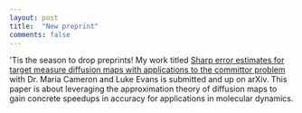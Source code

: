 ```yaml
---
layout: post
title:  "New preprint"
comments: false
---
```


'Tis the season to drop preprints! My work titled [Sharp error estimates for target measure diffusion maps with applications to the committor problem](https://arxiv.org/abs/2312.14418) with Dr. Maria Cameron and Luke Evans is submitted and up on arXiv. This paper is about leveraging the approximation theory of diffusion maps to gain concrete speedups in accuracy for applications in molecular dynamics.

<!--- Our work does an analysis of TMDmap along the lines of consistency of graph Laplacians and builds on this theory by computing the explicit prefactors in the leading order terms. Crucially, we find that some of these prefactors zero out in a highly important application: when the TMDmap is used to quantify rare events via the committor problem from transition path theory. Additionally, we also show that quasi-uniform sampling also tends to zero out prefactors, setting up an nice interplay between 
uniform sampling, density estimation, and diffusion maps. --->
